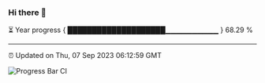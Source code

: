### Hi there 👋

⏳ Year progress { ████████████████████▁▁▁▁▁▁▁▁▁▁ } 68.29 %

---

⏰ Updated on Thu, 07 Sep 2023 06:12:59 GMT

![Progress Bar CI](https://github.com/liununu/liununu/workflows/Progress%20Bar%20CI/badge.svg)
